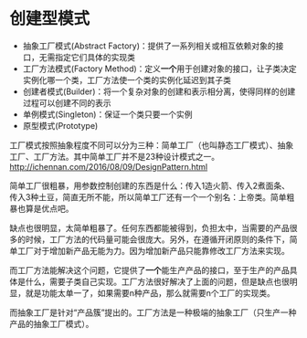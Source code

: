 # 创建型模式

* 抽象工厂模式(Abstract Factory)：提供了一系列相关或相互依赖对象的接口，无需指定它们具体的实现类
* 工厂方法模式(Factory Method)：定义**一个**用于创建对象的接口，让子类决定实例化哪一个类，工厂方法使一个类的实例化延迟到其子类
* 创建者模式(Builder)：将一个复杂对象的创建和表示相分离，使得同样的创建过程可以创建不同的表示
* 单例模式(Singleton)：保证一个类只要一个实例
* 原型模式(Prototype)



工厂模式按照抽象程度不同可以分为三种：简单工厂（也叫静态工厂模式）、抽象工厂、工厂方法。其中简单工厂并不是23种设计模式之一。 http://ichennan.com/2016/08/09/DesignPattern.html


简单工厂很粗暴，用参数控制创建的东西是什么：传入1造火箭、传入2煮面条、传入3种土豆，简直无所不能，所以简单工厂还有一个一个别名：上帝类。简单粗暴也算是优点吧。


缺点也很明显，太简单粗暴了。任何东西都能被得到，负担太中，当需要的产品很多的时候，工厂方法的代码量可能会很庞大。另外，在遵循开闭原则的条件下，简单工厂对于增加新产品无能为力。因为增加新产品只能靠修改工厂方法来实现。


而工厂方法能解决这个问题，它提供了**一个**能生产产品的接口，至于生产的产品具体是什么，需要子类自己实现。工厂方法很好解决了上面的问题，但是缺点也很明显，就是功能太单一了，如果需要n种产品，那么就需要n个工厂的实现类。

而抽象工厂是针对“产品簇”提出的。工厂方法是一种极端的抽象工厂（只生产一种产品的抽象工厂模式）。

